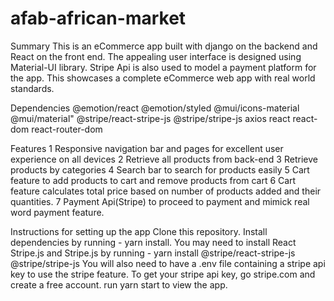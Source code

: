 # afab-african-market

Summary
This is an eCommerce app built with django on the backend and React on the front end. 
The appealing user interface is designed using Material-UI library. Stripe Api is also used to
model a payment platform for the app. This showcases a complete eCommerce web app with real world standards.


Dependencies
    @emotion/react
    @emotion/styled
    @mui/icons-material
    @mui/material"
    @stripe/react-stripe-js
    @stripe/stripe-js
    axios
    react
    react-dom
    react-router-dom


Features
1 Responsive navigation bar and pages for excellent user experience on all devices
2 Retrieve all products from back-end 
3 Retrieve products by categories
4 Search bar to search for products easily
5 Cart feature to add products to cart and remove products from cart
6 Cart feature calculates total price based on number of products added and their quantities.
7 Payment Api(Stripe) to proceed to payment and mimick real word payment feature.



Instructions for setting up the app
Clone this repository.
Install dependencies by running - yarn install.
You may need to install React Stripe.js and Stripe.js by running - yarn install @stripe/react-stripe-js @stripe/stripe-js
You will also need to have a .env file containing a stripe api key to use the stripe feature. 
To get your stripe api key, go stripe.com and create a free account.
run yarn start to view the app.

